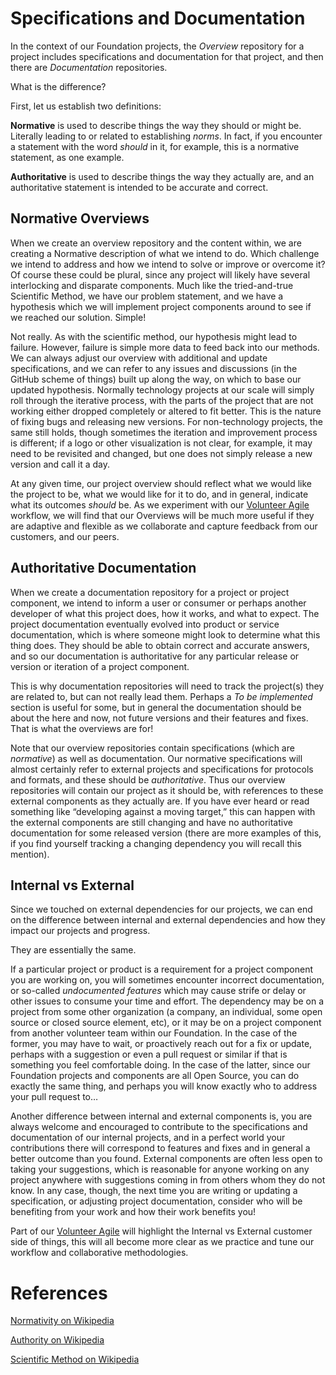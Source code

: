 <!--
 Copyright (C) 2022 Innovate for Vegas Foundation
 
 This file is part of doc-org-howtos.
 
 doc-org-howtos is free software: you can redistribute it and/or modify
 it under the terms of the GNU General Public License as published by
 the Free Software Foundation, either version 3 of the License, or
 (at your option) any later version.
 
 doc-org-howtos is distributed in the hope that it will be useful,
 but WITHOUT ANY WARRANTY; without even the implied warranty of
 MERCHANTABILITY or FITNESS FOR A PARTICULAR PURPOSE.  See the
 GNU General Public License for more details.
 
 You should have received a copy of the GNU General Public License
 along with doc-org-howtos.  If not, see <http://www.gnu.org/licenses/>.
-->

# Specifications and Documentation

In the context of our Foundation projects, the *Overview* repository for a project includes specifications and documentation for that project, and then there are *Documentation* repositories.

What is the difference?

First, let us establish two definitions:

**Normative** is used to describe things the way they should or might be. Literally leading to or related to establishing *norms*. In fact, if you encounter a statement with the word *should* in it, for example, this is a normative statement, as one example.

**Authoritative** is used to describe things the way they actually are, and an authoritative statement is intended to be accurate and correct.

## Normative Overviews

When we create an overview repository and the content within, we are creating a Normative description of what we intend to do. Which challenge we intend to address and how we intend to solve or improve or overcome it? Of course these could be plural, since any project will likely have several interlocking and disparate components. Much like the tried-and-true Scientific Method, we have our problem statement, and we have a hypothesis which we will implement project components around to see if we reached our solution. Simple!

Not really. As with the scientific method, our hypothesis might lead to failure. However, failure is simple more data to feed back into our methods. We can always adjust our overview with additional and update specifications, and we can refer to any issues and discussions (in the GitHub scheme of things) built up along the way, on which to base our updated hypothesis. Normally technology projects at our scale will simply roll through the iterative process, with the parts of the project that are not working either dropped completely or altered to fit better. This is the nature of fixing bugs and releasing new versions. For non-technology projects, the same still holds, though sometimes the iteration and improvement process is different; if a logo or other visualization is not clear, for example, it may need to be revisited and changed, but one does not simply release a new version and call it a day.

At any given time, our project overview should reflect what we would like the project to be, what we would like for it to do, and in general, indicate what its outcomes *should* be. As we experiment with our [Volunteer Agile](agile.md) workflow, we will find that our Overviews will be much more useful if they are adaptive and flexible as we collaborate and capture feedback from our customers, and our peers.

## Authoritative Documentation

When we create a documentation repository for a project or project component, we intend to inform a user or consumer or perhaps another developer of what this project does, how it works, and what to expect. The project documentation eventually evolved into product or service documentation, which is where someone might look to determine what this thing does. They should be able to obtain correct and accurate answers, and so our documentation is authoritative for any particular release or version or iteration of a project component.

This is why documentation repositories will need to track the project(s) they are related to, but can not really lead them. Perhaps a *To be implemented* section is useful for some, but in general the documentation should be about the here and now, not future versions and their features and fixes. That is what the overviews are for!

Note that our overview repositories contain specifications (which are *normative*) as well as documentation. Our normative specifications will almost certainly refer to external projects and specifications for protocols and formats, and these should be *authoritative*. Thus our overview repositories will contain our project as it should be, with references to these external components as they actually are. If you have ever heard or read something like “developing against a moving target,” this can happen with the external components are still changing and have no authoritative documentation for some released version (there are more examples of this, if you find yourself tracking a changing dependency you will recall this mention).

## Internal vs External

Since we touched on external dependencies for our projects, we can end on the difference between internal and external dependencies and how they impact our projects and progress.

They are essentially the same.

If a particular project or product is a requirement for a project component you are working on, you will sometimes encounter incorrect documentation, or so-called *undocumented features* which may cause strife or delay or other issues to consume your time and effort. The dependency may be on a project from some other organization (a company, an individual, some open source or closed source element, etc), or it may be on a project component from another volunteer team within our Foundation. In the case of the former, you may have to wait, or proactively reach out for a fix or update, perhaps with a suggestion or even a pull request or similar if that is something you feel comfortable doing. In the case of the latter, since our Foundation projects and components are all Open Source, you can do exactly the same thing, and perhaps you will know exactly who to address your pull request to…

Another difference between internal and external components is, you are always welcome and encouraged to contribute to the specifications and documentation of our internal projects, and in a perfect world your contributions there will correspond to features and fixes and in general a better outcome than you found. External components are often less open to taking your suggestions, which is reasonable for anyone working on any project anywhere with suggestions coming in from others whom they do not know. In any case, though, the next time you are writing or updating a specification, or adjusting project documentation, consider who will be benefiting from your work and how their work benefits you!

Part of our [Volunteer Agile](agile.md) will highlight the Internal vs External customer side of things, this will all become more clear as we practice and tune our workflow and collaborative methodologies.

# References

[Normativity on Wikipedia](https://en.wikipedia.org/wiki/Normativity)

[Authority on Wikipedia](https://en.wikipedia.org/wiki/Authority)

[Scientific Method on Wikipedia](https://en.wikipedia.org/wiki/Scientific_method)
